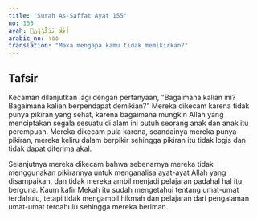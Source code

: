 ```yaml
---
title: "Surah As-Saffat Ayat 155"
no: 155
ayah: اَفَلَا تَذَكَّرُوْنَۚ 
arabic_no: ١٥٥
translation: "Maka mengapa kamu tidak memikirkan?"
---
```


## Tafsir

Kecaman dilanjutkan lagi dengan pertanyaan, "Bagaimana kalian ini? Bagaimana kalian berpendapat demikian?" Mereka dikecam karena tidak punya pikiran yang sehat, karena bagaimana mungkin Allah yang menciptakan segala sesuatu di alam ini butuh seorang anak dan anak itu perempuan. Mereka dikecam pula karena, seandainya mereka punya pikiran, mereka keliru dalam berpikir sehingga pikiran itu tidak logis dan tidak dapat diterima akal.

Selanjutnya mereka dikecam bahwa sebenarnya mereka tidak menggunakan pikirannya untuk menganalisa ayat-ayat Allah yang disampaikan, dan tidak mereka ambil menjadi pelajaran padahal hal itu berguna. Kaum kafir Mekah itu sudah mengetahui tentang umat-umat terdahulu, tetapi tidak mengambil hikmah dan pelajaran dari pengalaman umat-umat terdahulu sehingga mereka beriman.